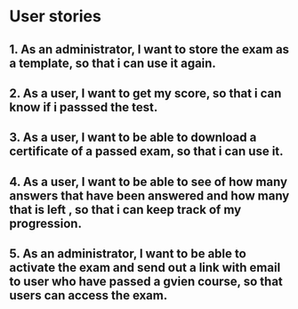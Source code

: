 # User stories
## 1. As an administrator, I want to store the exam as a template, so that i can use it again.
## 2. As a user, I want to get my score, so that i can know if i passsed the test.
## 3. As a user, I want to be able to download a certificate of a passed exam, so that i can use it.
## 4. As a user, I want to be able to see of how many answers that have been answered and how many that is left , so that i can keep track of my progression.
## 5. As an administrator, I want to be able to activate the exam and send out a link with email to user who have passed a gvien course, so that users can access the exam.
